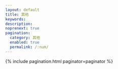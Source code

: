 ```yaml
---
layout: default 
title: 其他
keywords: 
description:
noprenext: true
pagination:
  category: 其他
  enabled: true
  permalink: /:num/
---
```


{% include pagination.html paginator=paginator %}
